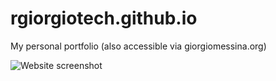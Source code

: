 # rgiorgiotech.github.io
My personal portfolio (also accessible via giorgiomessina.org)

![Website screenshot](https://github.com/rgiorgiotech/rgiorgiotech.github.io/blob/main/screenshot.jpeg)
